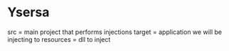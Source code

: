 # Ysersa

src = main project that performs injections
target = application we will be injecting to
resources = dll to inject
